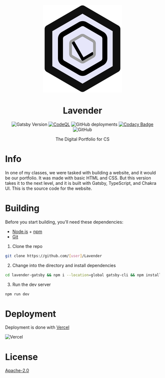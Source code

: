 <div align=center>

![Lavender](./Assets/lavender-logo-128.svg)
# Lavender

![Gatsby Version](https://img.shields.io/github/package-json/dependency-version/No767/Lavender/gatsby?filename=lavender-gatsby%2Fpackage.json&label=Gatsby&logo=gatsby) [![CodeQL](https://github.com/No767/Lavender/actions/workflows/codeql.yml/badge.svg)](https://github.com/No767/Lavender/actions/workflows/codeql.yml) ![GitHub deployments](https://img.shields.io/github/deployments/No767/Lavender/production?label=Vercel&logo=vercel&logoColor=white) [![Codacy Badge](https://app.codacy.com/project/badge/Grade/e5f3014db11c4bdfa94614a3063ea341)](https://www.codacy.com/gh/No767/Lavender/dashboard?utm_source=github.com&utm_medium=referral&utm_content=No767/Lavender&utm_campaign=Badge_Grade) ![GitHub](https://img.shields.io/github/license/No767/Lavender?label=License&logo=github)

The Digital Portfolio for CS

<div align=left>

# Info 
In one of my classes, we were tasked with building a website, and it would be our portfolio. It was made with basic HTML and CSS. But this version takes it to the next level, and it is built with Gatsby, TypeScript, and Chakra UI. This is the source code for the website.

# Building

Before you start building, you'll need these dependencies:

- [Node.js](https://nodejs.org/en/) + [npm](https://www.npmjs.com/)
- [Git](https://git-scm.com/)

1. Clone the repo

```sh
git clone https://github.com/[user]/Lavender
```

2. Change into the directory and install dependencies

```sh
cd lavender-gatsby && npm i --location=global gatsby-cli && npm install
```

3. Run the dev server

```sh
npm run dev
```

# Deployment

Deployment is done with [Vercel](https://vercel.com/)

![Vercel](https://www.datocms-assets.com/31049/1618983297-powered-by-vercel.svg)

# License

[Apache-2.0](./LICENSE.txt)